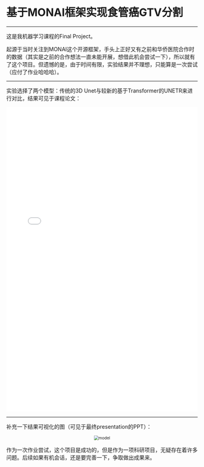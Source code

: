 # 基于MONAI框架实现食管癌GTV分割
***
这是我机器学习课程的Final Project。

起源于当时关注到MONAI这个开源框架，手头上正好又有之前和华侨医院合作时的数据（其实是之前的合作想法一直未能开展，想借此机会尝试一下），所以就有了这个项目。但遗憾的是，由于时间有限，实验结果并不理想，只能算是一次尝试（应付了作业哈哈哈）。
***
实验选择了两个模型：传统的3D Unet与较新的基于Transformer的UNETR来进行对比，结果可见于课程论文：

<!-- ```pdf
	/学海无涯/科研/machine_learning_HW2.pdf
``` -->
<center>
<!-- <object height="800" width="100%" border="0" data="/学海无涯/科研/machine_learning_HW2.pdf" type="application/pdf"> -->
    <embed src="/学海无涯/科研/machine_learning_HW2.pdf" type="application/pdf" width="100%" height="800" />
<!-- </object> -->
</center>

***
补充一下结果可视化的图（可见于最终presentation的PPT）：

<div align="center">
<img src="/assets/GTV_rets.png" alt="model" style="zoom:75%;" />
</div>

作为一次作业尝试，这个项目是成功的，但是作为一项科研项目，无疑存在着许多问题。后续如果有机会话，还是要完善一下，争取做出成果来。
